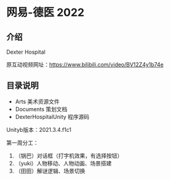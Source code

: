 # 网易-德医 2022

## 介绍

Dexter Hospital

原互动视频网址：https://www.bilibili.com/video/BV12Z4y1b74e

## 目录说明

- Arts 美术资源文件
- Documents 策划文档
- DexterHospitalUnity 程序源码





Unityb版本：2021.3.4.f1c1



第一周分工：

1. （锅巴）对话框（打字机效果，有选择按钮）
2. （yuki）人物移动、人物动画、场景搭建
3. （田田）解谜逻辑、场景切换
